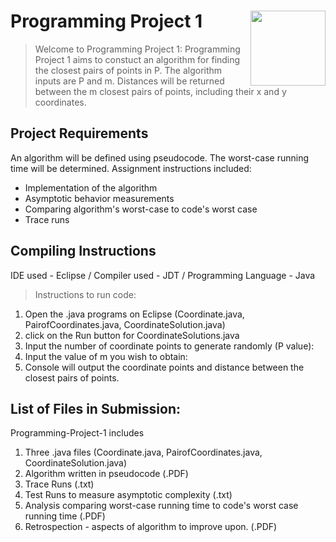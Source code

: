 
# Programming Project 1 <img src="man/figures/logo.png" align="right" alt="" width="120" />

> Welcome to Programming Project 1:
> Programming Project 1 aims to constuct an algorithm for finding the closest pairs of points in P.
> The algorithm inputs are P and m. Distances will be returned between the m closest pairs of points, 
> including their x and y coordinates.

## Project Requirements

An algorithm will be defined using pseudocode.
The worst-case running time will be determined.
Assignment instructions included:

  - Implementation of the algorithm
  - Asymptotic behavior measurements
  - Comparing algorithm's worst-case to code's worst case
  - Trace runs
  
## Compiling Instructions
IDE used - Eclipse / Compiler used - JDT / Programming Language - Java
> Instructions to run code: 
  1. Open the .java programs on Eclipse (Coordinate.java, PairofCoordinates.java, CoordinateSolution.java)
  2. click on the Run button for CoordinateSolutions.java
  3. Input the number of coordinate points to generate randomly (P value):
  4. Input the value of m you wish to obtain: 
  5. Console will output the coordinate points and distance between the closest pairs of points.

## List of Files in Submission:
Programming-Project-1 includes 
1. Three .java files (Coordinate.java, PairofCoordinates.java, CoordinateSolution.java)
2. Algorithm written in pseudocode (.PDF)
3. Trace Runs (.txt)
4. Test Runs to measure asymptotic complexity (.txt)
5. Analysis comparing worst-case running time to code's worst case running time (.PDF)
6. Retrospection - aspects of algorithm to improve upon. (.PDF)

